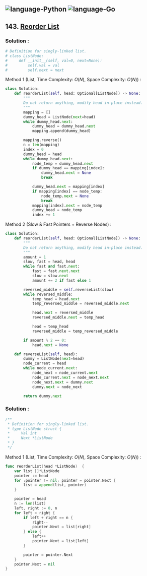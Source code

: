 ![language-Python](https://img.shields.io/badge/Python-ffd43b?style=for-the-badge&logo=PYTHON)
![language-Go](https://img.shields.io/badge/Go-00add8?style=for-the-badge&logo=GO&logoColor=white)
---

## 143. [Reorder List](https://leetcode.com/problems/reorder-list)

### Solution :

```python
# Definition for singly-linked list.
# class ListNode:
#     def __init__(self, val=0, next=None):
#         self.val = val
#         self.next = next
```

Method 1 (List, Time Complexity: $O(N)$, Space Complexity: $O(N)$) :
```python
class Solution:
    def reorderList(self, head: Optional[ListNode]) -> None:
        """
        Do not return anything, modify head in-place instead.
        """
        mapping = []
        dummy_head = ListNode(next=head)
        while dummy_head.next:
            dummy_head = dummy_head.next
            mapping.append(dummy_head)

        mapping.reverse()
        n = len(mapping)
        index = 0
        dummy_head = head
        while dummy_head.next:
            node_temp = dummy_head.next
            if dummy_head == mapping[index]:
                dummy_head.next = None
                break

            dummy_head.next = mapping[index]
            if mapping[index] == node_temp:
                node_temp.next = None
                break
            mapping[index].next = node_temp
            dummy_head = node_temp
            index += 1
```

Method 2 (Slow & Fast Pointers + Reverse Nodes) :
```python
class Solution:
    def reorderList(self, head: Optional[ListNode]) -> None:
        """
        Do not return anything, modify head in-place instead.
        """
        amount = 1
        slow, fast = head, head
        while fast and fast.next:
            fast = fast.next.next
            slow = slow.next
            amount += 2 if fast else 1

        reversed_middle = self.reverseList(slow)
        while reversed_middle:
            temp_head = head.next
            temp_reversed_middle = reversed_middle.next

            head.next = reversed_middle
            reversed_middle.next = temp_head

            head = temp_head
            reversed_middle = temp_reversed_middle

        if amount % 2 == 0:
            head.next = None

    def reverseList(self, head):
        dummy = ListNode(next=head)
        node_current = head
        while node_current.next:
            node_next = node_current.next
            node_current.next = node_next.next
            node_next.next = dummy.next
            dummy.next = node_next

        return dummy.next
```

### Solution :

```go
/**
 * Definition for singly-linked list.
 * type ListNode struct {
 *     Val int
 *     Next *ListNode
 * }
 */
```

Method 1 (List, Time Complexity: $O(N)$, Space Complexity: $O(N)$) :
```go
func reorderList(head *ListNode)  {
    var list []*ListNode
    pointer := head
    for ;pointer != nil; pointer = pointer.Next {
        list = append(list, pointer)
    }

    pointer = head
    n := len(list)
    left, right := 0, n
    for left < right {
        if left + right == n {
            right--
            pointer.Next = list[right]
        } else {
            left++
            pointer.Next = list[left]
        }

        pointer = pointer.Next
    }
    pointer.Next = nil
}
```
